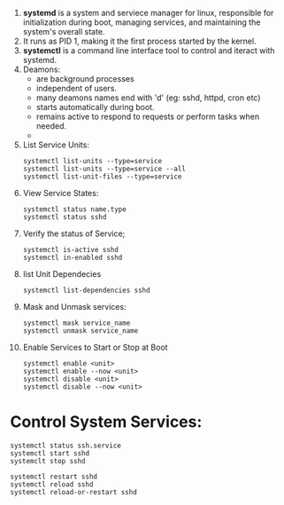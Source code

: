 1. **systemd** is a system and serviece manager for linux, responsible for initialization during boot, managing services, and maintaining the system's overall state.
2. It runs as PID 1, making it the first process started by the kernel.
3. **systemctl** is a command line interface tool to control and iteract with systemd.
4. Deamons:
   - are background processes
   - independent of users.
   - many deamons names end with 'd' (eg: sshd, httpd, cron etc)
   - starts automatically during boot.
   - remains active to respond to requests or perform tasks when needed.
   - 
6. List Service Units:
   ```
   systemctl list-units --type=service
   systemctl list-units --type=service --all
   systemctl list-unit-files --type=service
   ```
8. View Service States:
   ```
   systemctl status name.type
   systemctl status sshd
   ```
10. Verify the status of Service;
    ```
    systemctl is-active sshd
    systemctl in-enabled sshd
    ```
11. list Unit Dependecies
    ```
    systemctl list-dependencies sshd
    ```
13. Mask and Unmask services:
    ```
    systemctl mask service_name
    systemctl unmask service_name
    ```
14. Enable Services to Start or Stop at Boot
    ```
    systemctl enable <unit>
    systemctl enable --now <unit>
    systemctl disable <unit>
    systemctl disable --now <unit>
    ```
# Control System Services:
```
systemctl status ssh.service
systemctl start sshd
systemclt stop sshd

systemctl restart sshd
systemctl reload sshd
systemctl reload-or-restart sshd
```

